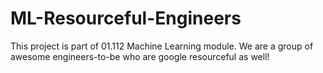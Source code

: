 # ML-Resourceful-Engineers
This project is part of 01.112 Machine Learning module. We are a group of awesome engineers-to-be who are google resourceful as well!
